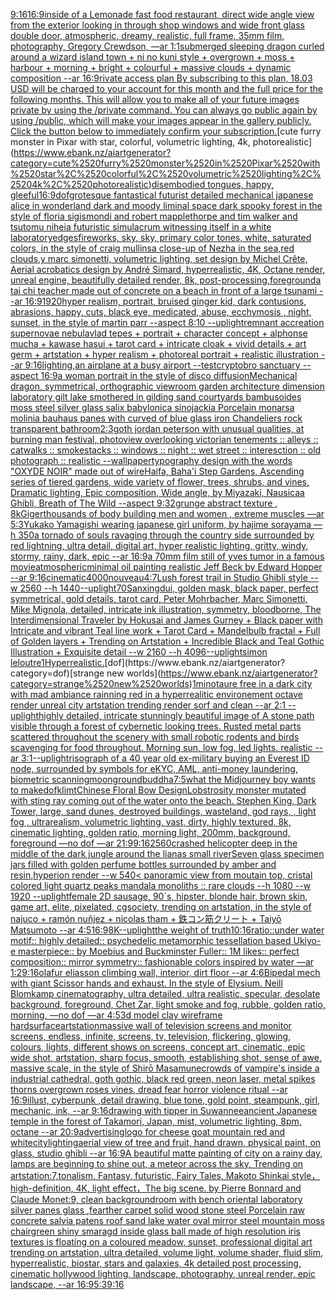 [9:16](https://www.ebank.nz/aiartgenerator?category=9%3A16)[16:9](https://www.ebank.nz/aiartgenerator?category=16%3A9)[inside of a Lemonade fast food restaurant, direct wide angle view from the exterior looking in through shop windows and wide front glass double door, atmospheric, dreamy, realistic, full frame, 35mm film, photography, Gregory Crewdson, —ar 1:1](https://www.ebank.nz/aiartgenerator?category=inside%2520of%2520a%2520Lemonade%2520fast%2520food%2520restaurant%2C%2520direct%2520wide%2520angle%2520view%2520from%2520the%2520exterior%2520looking%2520in%2520through%2520shop%2520windows%2520and%2520wide%2520front%2520glass%2520double%2520door%2C%2520atmospheric%2C%2520dreamy%2C%2520realistic%2C%2520full%2520frame%2C%252035mm%2520film%2C%2520photography%2C%2520Gregory%2520Crewdson%2C%2520%E2%80%94ar%25201%3A1)[submerged sleeping dragon curled around a wizard island town + ni no kuni style + overgrown + moss + harbour + morning + bright + colourful + massive clouds + dynamic composition --ar 16:9](https://www.ebank.nz/aiartgenerator?category=submerged%2520sleeping%2520dragon%2520curled%2520around%2520a%2520wizard%2520island%2520town%2520%2B%2520ni%2520no%2520kuni%2520style%2520%2B%2520overgrown%2520%2B%2520moss%2520%2B%2520harbour%2520%2B%2520morning%2520%2B%2520bright%2520%2B%2520colourful%2520%2B%2520massive%2520clouds%2520%2B%2520dynamic%2520composition%2520--ar%252016%3A9)[rivate access plan By subscribing to this plan, 18.03 USD will be charged to your account for this month and the full price for the following months. This will allow you to make all of your future images private by using the /private command. You can always go public again by using /public, which will make your images appear in the gallery publicly.  Click the button below to immediately confirm your subscription.](https://www.ebank.nz/aiartgenerator?category=rivate%2520access%2520plan%2520By%2520subscribing%2520to%2520this%2520plan%2C%252018.03%2520USD%2520will%2520be%2520charged%2520to%2520your%2520account%2520for%2520this%2520month%2520and%2520the%2520full%2520price%2520for%2520the%2520following%2520months.%2520This%2520will%2520allow%2520you%2520to%2520make%2520all%2520of%2520your%2520future%2520images%2520private%2520by%2520using%2520the%2520/private%2520command.%2520You%2520can%2520always%2520go%2520public%2520again%2520by%2520using%2520/public%2C%2520which%2520will%2520make%2520your%2520images%2520appear%2520in%2520the%2520gallery%2520publicly.%2520%2520Click%2520the%2520button%2520below%2520to%2520immediately%2520confirm%2520your%2520subscription.)[cute furry monster in Pixar with star, colorful, volumetric lighting, 4k, photorealistic](https://www.ebank.nz/aiartgenerator?category=cute%2520furry%2520monster%2520in%2520Pixar%2520with%2520star%2C%2520colorful%2C%2520volumetric%2520lighting%2C%25204k%2C%2520photorealistic)[disembodied tongues, happy, gleeful](https://www.ebank.nz/aiartgenerator?category=disembodied%2520tongues%2C%2520happy%2C%2520gleeful)[16:9](https://www.ebank.nz/aiartgenerator?category=16%3A9)[dof](https://www.ebank.nz/aiartgenerator?category=dof)[grotesque fantastical futurist detailed mechanical japanese alice in wonderland dark and moody liminal space dark spooky forest in the style of floria sigismondi and robert mapplethorpe and tim walker and tsutomu nihei](https://www.ebank.nz/aiartgenerator?category=grotesque%2520fantastical%2520futurist%2520detailed%2520mechanical%2520japanese%2520alice%2520in%2520wonderland%2520dark%2520and%2520moody%2520liminal%2520space%2520dark%2520spooky%2520forest%2520in%2520the%2520style%2520of%2520floria%2520sigismondi%2520and%2520robert%2520mapplethorpe%2520and%2520tim%2520walker%2520and%2520tsutomu%2520nihei)[a futuristic simulacrum witnessing itself in a white laboratory](https://www.ebank.nz/aiartgenerator?category=a%2520futuristic%2520simulacrum%2520witnessing%2520itself%2520in%2520a%2520white%2520laboratory)[edges](https://www.ebank.nz/aiartgenerator?category=edges)[fireworks, sky, sky, primary color tones, white, saturated colors, in the style of craig mullins](https://www.ebank.nz/aiartgenerator?category=fireworks%2C%2520sky%2C%2520sky%2C%2520primary%2520color%2520tones%2C%2520white%2C%2520saturated%2520colors%2C%2520in%2520the%2520style%2520of%2520craig%2520mullins)[a close-up of Nezha in the sea,red clouds,y marc simonetti, volumetric lighting, set design by Michel Crête, Aerial acrobatics design by André Simard, hyperrealistic, 4K, Octane render, unreal engine, beautifully detailed render, 8k, post-processing,](https://www.ebank.nz/aiartgenerator?category=a%2520close-up%2520of%2520Nezha%2520in%2520the%2520sea%2Cred%2520clouds%2Cy%2520marc%2520simonetti%2C%2520volumetric%2520lighting%2C%2520set%2520design%2520by%2520Michel%2520Cr%C3%AAte%2C%2520Aerial%2520acrobatics%2520design%2520by%2520Andr%C3%A9%2520Simard%2C%2520hyperrealistic%2C%25204K%2C%2520Octane%2520render%2C%2520unreal%2520engine%2C%2520beautifully%2520detailed%2520render%2C%25208k%2C%2520post-processing%2C)[foreground](https://www.ebank.nz/aiartgenerator?category=foreground)[a tai chi teacher made out of concrete on a beach in front of a large tsunami --ar 16:9](https://www.ebank.nz/aiartgenerator?category=a%2520tai%2520chi%2520teacher%2520made%2520out%2520of%2520concrete%2520on%2520a%2520beach%2520in%2520front%2520of%2520a%2520large%2520tsunami%2520--ar%252016%3A9)[1920](https://www.ebank.nz/aiartgenerator?category=1920)[hyper realism, portrait, bruised ginger kid, dark contusions, abrasions, happy, cuts, black eye,  medicated, abuse, ecchymosis , night, sunset, in the style of martin parr --aspect 8:10 --uplight](https://www.ebank.nz/aiartgenerator?category=hyper%2520realism%2C%2520portrait%2C%2520bruised%2520ginger%2520kid%2C%2520dark%2520contusions%2C%2520abrasions%2C%2520happy%2C%2520cuts%2C%2520black%2520eye%2C%2520%2520medicated%2C%2520abuse%2C%2520ecchymosis%2520%2C%2520night%2C%2520sunset%2C%2520in%2520the%2520style%2520of%2520martin%2520parr%2520--aspect%25208%3A10%2520--uplight)[remnant accreation supernovae nebula](https://www.ebank.nz/aiartgenerator?category=remnant%2520accreation%2520supernovae%2520nebula)[vlad tepes + portrait + character concept + alphonse mucha + kawase hasui + tarot card + intricate cloak + vivid details + art germ + artstation + hyper realism + photoreal portrait + realistic illustration --ar 9:16](https://www.ebank.nz/aiartgenerator?category=vlad%2520tepes%2520%2B%2520portrait%2520%2B%2520character%2520concept%2520%2B%2520alphonse%2520mucha%2520%2B%2520kawase%2520hasui%2520%2B%2520tarot%2520card%2520%2B%2520intricate%2520cloak%2520%2B%2520vivid%2520details%2520%2B%2520art%2520germ%2520%2B%2520artstation%2520%2B%2520hyper%2520realism%2520%2B%2520photoreal%2520portrait%2520%2B%2520realistic%2520illustration%2520--ar%25209%3A16)[lighting,](https://www.ebank.nz/aiartgenerator?category=lighting%2C)[an airplane at a busy airport --test](https://www.ebank.nz/aiartgenerator?category=an%2520airplane%2520at%2520a%2520busy%2520airport%2520--test)[cryptobro sanctuary --aspect 16:9](https://www.ebank.nz/aiartgenerator?category=cryptobro%2520sanctuary%2520--aspect%252016%3A9)[a woman portrait in the style of disco diffusion](https://www.ebank.nz/aiartgenerator?category=a%2520woman%2520portrait%2520in%2520the%2520style%2520of%2520disco%2520diffusion)[Mechanical dragon, symmetrical, orthographic view](https://www.ebank.nz/aiartgenerator?category=Mechanical%2520dragon%2C%2520symmetrical%2C%2520orthographic%2520view)[room garden architecture dimension  laboratory  gilt lake  smothered in gilding sand courtyards bambusoides moss steel silver glass  salix babylonica  sinojackia Porcelain monarsa molinia bauhaus panes with  curved of blue glass iron Chandeliers rock transparent  bathroom](https://www.ebank.nz/aiartgenerator?category=room%2520garden%2520architecture%2520dimension%2520%2520laboratory%2520%2520gilt%2520lake%2520%2520smothered%2520in%2520gilding%2520sand%2520courtyards%2520bambusoides%2520moss%2520steel%2520silver%2520glass%2520%2520salix%2520babylonica%2520%2520sinojackia%2520Porcelain%2520monarsa%2520molinia%2520bauhaus%2520panes%2520with%2520%2520curved%2520of%2520blue%2520glass%2520iron%2520Chandeliers%2520rock%2520transparent%2520%2520bathroom)[2:3](https://www.ebank.nz/aiartgenerator?category=2%3A3)[goth jordan peterson with unusual qualities, at burning man festival, photo](https://www.ebank.nz/aiartgenerator?category=goth%2520jordan%2520peterson%2520with%2520unusual%2520qualities%2C%2520at%2520burning%2520man%2520festival%2C%2520photo)[view overlooking victorian tenements :: alleys :: catwalks :: smokestacks :: windows :: night :: wet street :: interesction :: old photograph :: realistic --wallpaper](https://www.ebank.nz/aiartgenerator?category=view%2520overlooking%2520victorian%2520tenements%2520%3A%3A%2520alleys%2520%3A%3A%2520catwalks%2520%3A%3A%2520smokestacks%2520%3A%3A%2520windows%2520%3A%3A%2520night%2520%3A%3A%2520wet%2520street%2520%3A%3A%2520interesction%2520%3A%3A%2520old%2520photograph%2520%3A%3A%2520realistic%2520--wallpaper)[typography design with the words "OXYDE NOIR" made out of wire](https://www.ebank.nz/aiartgenerator?category=typography%2520design%2520with%2520the%2520words%2520%22OXYDE%2520NOIR%22%2520made%2520out%2520of%2520wire)[Haifa, Baha'i Step Gardens, Ascending series of tiered gardens, wide variety of flower, trees, shrubs, and vines, Dramatic lighting, Epic composition, Wide angle, by Miyazaki, Nausicaa Ghibli, Breath of The Wild --aspect 9:32](https://www.ebank.nz/aiartgenerator?category=Haifa%2C%2520Baha%27i%2520Step%2520Gardens%2C%2520Ascending%2520series%2520of%2520tiered%2520gardens%2C%2520wide%2520variety%2520of%2520flower%2C%2520trees%2C%2520shrubs%2C%2520and%2520vines%2C%2520Dramatic%2520lighting%2C%2520Epic%2520composition%2C%2520Wide%2520angle%2C%2520by%2520Miyazaki%2C%2520Nausicaa%2520Ghibli%2C%2520Breath%2520of%2520The%2520Wild%2520--aspect%25209%3A32)[grunge abstract texture , 8k](https://www.ebank.nz/aiartgenerator?category=grunge%2520abstract%2520texture%2520%2C%25208k)[Giger](https://www.ebank.nz/aiartgenerator?category=Giger)[thousands of body building men and women , extreme muscles —ar 5:3](https://www.ebank.nz/aiartgenerator?category=thousands%2520of%2520body%2520building%2520men%2520and%2520women%2520%2C%2520extreme%2520muscles%2520%E2%80%94ar%25205%3A3)[Yukako Yamagishi wearing japanese girl uniform, by hajime sorayama —h 350](https://www.ebank.nz/aiartgenerator?category=Yukako%2520Yamagishi%2520wearing%2520japanese%2520girl%2520uniform%2C%2520by%2520hajime%2520sorayama%2520%E2%80%94h%2520350)[a tornado of souls ravaging through the country side surrounded by red lightning, ultra detail, digital art, hyper realistic lighting, gritty, windy, stormy, rainy, dark, epic --ar 16:9](https://www.ebank.nz/aiartgenerator?category=a%2520tornado%2520of%2520souls%2520ravaging%2520through%2520the%2520country%2520side%2520surrounded%2520by%2520red%2520lightning%2C%2520ultra%2520detail%2C%2520digital%2520art%2C%2520hyper%2520realistic%2520lighting%2C%2520gritty%2C%2520windy%2C%2520stormy%2C%2520rainy%2C%2520dark%2C%2520epic%2520--ar%252016%3A9)[a 70mm film still of yves tumor in a famous movie](https://www.ebank.nz/aiartgenerator?category=a%252070mm%2520film%2520still%2520of%2520yves%2520tumor%2520in%2520a%2520famous%2520movie)[atmospheric](https://www.ebank.nz/aiartgenerator?category=atmospheric)[minimal oil painting realistic Jeff Beck by Edward Hopper --ar 9:16](https://www.ebank.nz/aiartgenerator?category=minimal%2520oil%2520painting%2520realistic%2520Jeff%2520Beck%2520by%2520Edward%2520Hopper%2520--ar%25209%3A16)[cinematic](https://www.ebank.nz/aiartgenerator?category=cinematic)[4000](https://www.ebank.nz/aiartgenerator?category=4000)[nouveau](https://www.ebank.nz/aiartgenerator?category=nouveau)[4:7](https://www.ebank.nz/aiartgenerator?category=4%3A7)[Lush forest trail in Studio Ghibli style  --w 2560 --h 1440](https://www.ebank.nz/aiartgenerator?category=Lush%2520forest%2520trail%2520in%2520Studio%2520Ghibli%2520style%2520%2520--w%25202560%2520--h%25201440)[--uplight](https://www.ebank.nz/aiartgenerator?category=--uplight)[70](https://www.ebank.nz/aiartgenerator?category=70)[Sanxingdui, golden mask, black paper, perfect symmetrical, gold details, tarot card, Peter Mohrbacher, Marc Simonetti, Mike Mignola, detailed, intricate ink illustration, symmetry, bloodborne, The Interdimensional Traveler by Hokusai and James Gurney + Black paper with Intricate and vibrant Teal line work + Tarot Card + Mandelbulb fractal + Full of Golden layers + Trending on Artstation + Incredible Black and Teal Gothic Illustration + Exquisite detail --w 2160 --h 4096](https://www.ebank.nz/aiartgenerator?category=Sanxingdui%2C%2520golden%2520mask%2C%2520black%2520paper%2C%2520perfect%2520symmetrical%2C%2520gold%2520details%2C%2520tarot%2520card%2C%2520Peter%2520Mohrbacher%2C%2520Marc%2520Simonetti%2C%2520Mike%2520Mignola%2C%2520detailed%2C%2520intricate%2520ink%2520illustration%2C%2520symmetry%2C%2520bloodborne%2C%2520The%2520Interdimensional%2520Traveler%2520by%2520Hokusai%2520and%2520James%2520Gurney%2520%2B%2520Black%2520paper%2520with%2520Intricate%2520and%2520vibrant%2520Teal%2520line%2520work%2520%2B%2520Tarot%2520Card%2520%2B%2520Mandelbulb%2520fractal%2520%2B%2520Full%2520of%2520Golden%2520layers%2520%2B%2520Trending%2520on%2520Artstation%2520%2B%2520Incredible%2520Black%2520and%2520Teal%2520Gothic%2520Illustration%2520%2B%2520Exquisite%2520detail%2520--w%25202160%2520--h%25204096)[--uplight](https://www.ebank.nz/aiartgenerator?category=--uplight)[simon leloutre](https://www.ebank.nz/aiartgenerator?category=simon%2520leloutre)[1](https://www.ebank.nz/aiartgenerator?category=1)[Hyperrealistic.](https://www.ebank.nz/aiartgenerator?category=Hyperrealistic.)[dof](https://www.ebank.nz/aiartgenerator?category=dof)[strange new worlds](https://www.ebank.nz/aiartgenerator?category=strange%2520new%2520worlds)[1](https://www.ebank.nz/aiartgenerator?category=1)[minotaure free in a dark city with mad ambiance rainning red in a hyperrealitic environement octave render unreal city artstation trending render sorf and clean --ar 2:1 --uplight](https://www.ebank.nz/aiartgenerator?category=minotaure%2520free%2520in%2520a%2520dark%2520city%2520with%2520mad%2520ambiance%2520rainning%2520red%2520in%2520a%2520hyperrealitic%2520environement%2520octave%2520render%2520unreal%2520city%2520artstation%2520trending%2520render%2520sorf%2520and%2520clean%2520--ar%25202%3A1%2520--uplight)[highly detailed, intricate stunningly beautiful image of A stone path visible through a forest of cybernetic looking trees. Rusted metal parts scattered throughout the scenery with small robotic rodents and birds scavenging for food throughout. Morning sun, low fog, led lights. realistic --ar 3:1](https://www.ebank.nz/aiartgenerator?category=highly%2520detailed%2C%2520intricate%2520stunningly%2520beautiful%2520image%2520of%2520A%2520stone%2520path%2520visible%2520through%2520a%2520forest%2520of%2520cybernetic%2520looking%2520trees.%2520Rusted%2520metal%2520parts%2520scattered%2520throughout%2520the%2520scenery%2520with%2520small%2520robotic%2520rodents%2520and%2520birds%2520scavenging%2520for%2520food%2520throughout.%2520Morning%2520sun%2C%2520low%2520fog%2C%2520led%2520lights.%2520realistic%2520--ar%25203%3A1)[--uplight](https://www.ebank.nz/aiartgenerator?category=--uplight)[risograph of a 40 year old ex-military buying an Everest ID node, surrounded by symbols for eKYC, AML, anti-money laundering, biometric scanning](https://www.ebank.nz/aiartgenerator?category=risograph%2520of%2520a%252040%2520year%2520old%2520ex-military%2520buying%2520an%2520Everest%2520ID%2520node%2C%2520surrounded%2520by%2520symbols%2520for%2520eKYC%2C%2520AML%2C%2520anti-money%2520laundering%2C%2520biometric%2520scanning)[moon](https://www.ebank.nz/aiartgenerator?category=moon)[ground](https://www.ebank.nz/aiartgenerator?category=ground)[buddha](https://www.ebank.nz/aiartgenerator?category=buddha)[7:5](https://www.ebank.nz/aiartgenerator?category=7%3A5)[what the Midjourney boy wants to make](https://www.ebank.nz/aiartgenerator?category=what%2520the%2520Midjourney%2520boy%2520wants%2520to%2520make)[dof](https://www.ebank.nz/aiartgenerator?category=dof)[klimt](https://www.ebank.nz/aiartgenerator?category=klimt)[Chinese Floral Bow Design](https://www.ebank.nz/aiartgenerator?category=Chinese%2520Floral%2520Bow%2520Design)[Lobstrosity monster mutated with sting ray coming out of the water onto the beach. Stephen King, Dark Tower, large, sand dunes, destroyed buildings, wasteland, god rays, , light fog , ultrarealism, volumetric lighting, vast, dirty, highly textured, 8k, cinematic lighting, golden ratio, morning light, 200mm, background, foreground —no dof —ar 21:9](https://www.ebank.nz/aiartgenerator?category=Lobstrosity%2520monster%2520mutated%2520with%2520sting%2520ray%2520coming%2520out%2520of%2520the%2520water%2520onto%2520the%2520beach.%2520Stephen%2520King%2C%2520Dark%2520Tower%2C%2520large%2C%2520sand%2520dunes%2C%2520destroyed%2520buildings%2C%2520wasteland%2C%2520god%2520rays%2C%2520%2C%2520light%2520fog%2520%2C%2520ultrarealism%2C%2520volumetric%2520lighting%2C%2520vast%2C%2520dirty%2C%2520highly%2520textured%2C%25208k%2C%2520cinematic%2520lighting%2C%2520golden%2520ratio%2C%2520morning%2520light%2C%2520200mm%2C%2520background%2C%2520foreground%2520%E2%80%94no%2520dof%2520%E2%80%94ar%252021%3A9)[9:16](https://www.ebank.nz/aiartgenerator?category=9%3A16)[2560](https://www.ebank.nz/aiartgenerator?category=2560)[crashed helicopter deep in the middle of the dark jungle around the lianas small river](https://www.ebank.nz/aiartgenerator?category=crashed%2520helicopter%2520deep%2520in%2520the%2520middle%2520of%2520the%2520dark%2520jungle%2520around%2520the%2520lianas%2520small%2520river)[Seven glass specimen jars filled with golden perfume bottles surrounded by amber and resin,hyperion render  --w 540](https://www.ebank.nz/aiartgenerator?category=Seven%2520glass%2520specimen%2520jars%2520filled%2520with%2520golden%2520perfume%2520bottles%2520surrounded%2520by%2520amber%2520and%2520resin%2Chyperion%2520render%2520%2520--w%2520540)[< panoramic view from moutain top, cristal colored light quartz peaks mandala monoliths :: rare clouds --h 1080 --w 1920 --uplight](https://www.ebank.nz/aiartgenerator?category=%3C%2520panoramic%2520view%2520from%2520moutain%2520top%2C%2520cristal%2520colored%2520light%2520quartz%2520peaks%2520mandala%2520monoliths%2520%3A%3A%2520rare%2520clouds%2520--h%25201080%2520--w%25201920%2520--uplight)[female 2D sausage, 90´s, hipster, blonde hair, brown skin, game art, elite, pixelated, cgsociety, trending on artstation, in the style of najuco + ramón nuñjez + nicolas tham + 鉄コン筋クリート + Taiyō Matsumoto --ar 4:5](https://www.ebank.nz/aiartgenerator?category=female%25202D%2520sausage%2C%252090%C2%B4s%2C%2520hipster%2C%2520blonde%2520hair%2C%2520brown%2520skin%2C%2520game%2520art%2C%2520elite%2C%2520pixelated%2C%2520cgsociety%2C%2520trending%2520on%2520artstation%2C%2520in%2520the%2520style%2520of%2520najuco%2520%2B%2520ram%C3%B3n%2520nu%C3%B1jez%2520%2B%2520nicolas%2520tham%2520%2B%2520%E9%89%84%E3%82%B3%E3%83%B3%E7%AD%8B%E3%82%AF%E3%83%AA%E3%83%BC%E3%83%88%2520%2B%2520Taiy%C5%8D%2520Matsumoto%2520--ar%25204%3A5)[16:9](https://www.ebank.nz/aiartgenerator?category=16%3A9)[8K](https://www.ebank.nz/aiartgenerator?category=8K)[--uplight](https://www.ebank.nz/aiartgenerator?category=--uplight)[the weight of truth](https://www.ebank.nz/aiartgenerator?category=the%2520weight%2520of%2520truth)[10:16](https://www.ebank.nz/aiartgenerator?category=10%3A16)[ratio::](https://www.ebank.nz/aiartgenerator?category=ratio%3A%3A)[under water motif:: highly detailed:: psychedelic metamorphic tessellation based Ukiyo-e masterpiece:: by Moebius and Buckminster Fuller:: 1M likes:: perfect composition:: mirror symmetry:: fashionable colors inspired by water —ar 1:2](https://www.ebank.nz/aiartgenerator?category=under%2520water%2520motif%3A%3A%2520highly%2520detailed%3A%3A%2520psychedelic%2520metamorphic%2520tessellation%2520based%2520Ukiyo-e%2520masterpiece%3A%3A%2520by%2520Moebius%2520and%2520Buckminster%2520Fuller%3A%3A%25201M%2520likes%3A%3A%2520perfect%2520composition%3A%3A%2520mirror%2520symmetry%3A%3A%2520fashionable%2520colors%2520inspired%2520by%2520water%2520%E2%80%94ar%25201%3A2)[9:16](https://www.ebank.nz/aiartgenerator?category=9%3A16)[olafur eliasson climbing wall, interior, dirt floor --ar 4:6](https://www.ebank.nz/aiartgenerator?category=olafur%2520eliasson%2520climbing%2520wall%2C%2520interior%2C%2520dirt%2520floor%2520--ar%25204%3A6)[Bipedal mech with giant Scissor hands and exhaust. In the style of Elysium. Neill Blomkamp cinematography, ultra detailed, ultra realistic, specular, desolate background, foreground, Chet Zar, light smoke and fog, rubble, golden ratio, morning,  —no dof —ar 4:5](https://www.ebank.nz/aiartgenerator?category=Bipedal%2520mech%2520with%2520giant%2520Scissor%2520hands%2520and%2520exhaust.%2520In%2520the%2520style%2520of%2520Elysium.%2520Neill%2520Blomkamp%2520cinematography%2C%2520ultra%2520detailed%2C%2520ultra%2520realistic%2C%2520specular%2C%2520desolate%2520background%2C%2520foreground%2C%2520Chet%2520Zar%2C%2520light%2520smoke%2520and%2520fog%2C%2520rubble%2C%2520golden%2520ratio%2C%2520morning%2C%2520%2520%E2%80%94no%2520dof%2520%E2%80%94ar%25204%3A5)[3d model clay wireframe hardsurface](https://www.ebank.nz/aiartgenerator?category=3d%2520model%2520clay%2520wireframe%2520hardsurface)[artstation](https://www.ebank.nz/aiartgenerator?category=artstation)[massive wall of television screens and monitor screens, endless, infinite, screens, tv, television, flickering, glowing, colours, lights, different shows on screens, concept art, cinematic, epic wide shot, artstation, sharp focus, smooth, establishing shot, sense of awe, massive scale, in the style of 	Shirō Masamune](https://www.ebank.nz/aiartgenerator?category=massive%2520wall%2520of%2520television%2520screens%2520and%2520monitor%2520screens%2C%2520endless%2C%2520infinite%2C%2520screens%2C%2520tv%2C%2520television%2C%2520flickering%2C%2520glowing%2C%2520colours%2C%2520lights%2C%2520different%2520shows%2520on%2520screens%2C%2520concept%2520art%2C%2520cinematic%2C%2520epic%2520wide%2520shot%2C%2520artstation%2C%2520sharp%2520focus%2C%2520smooth%2C%2520establishing%2520shot%2C%2520sense%2520of%2520awe%2C%2520massive%2520scale%2C%2520in%2520the%2520style%2520of%2520%09Shir%C5%8D%2520Masamune)[crowds of vampire's inside a industrial cathedral, goth gothic, black red green, neon laser, metal spikes thorns overgrown roses vines, dread fear horror violence ritual --ar 16:9](https://www.ebank.nz/aiartgenerator?category=crowds%2520of%2520vampire%27s%2520inside%2520a%2520industrial%2520cathedral%2C%2520goth%2520gothic%2C%2520black%2520red%2520green%2C%2520neon%2520laser%2C%2520metal%2520spikes%2520thorns%2520overgrown%2520roses%2520vines%2C%2520dread%2520fear%2520horror%2520violence%2520ritual%2520--ar%252016%3A9)[illust, cyberpunk ,detail drawing, blue tone, gold point, steampunk, girl, mechanic, ink, --ar 9:16](https://www.ebank.nz/aiartgenerator?category=illust%2C%2520cyberpunk%2520%2Cdetail%2520drawing%2C%2520blue%2520tone%2C%2520gold%2520point%2C%2520steampunk%2C%2520girl%2C%2520mechanic%2C%2520ink%2C%2520--ar%25209%3A16)[drawing with tipper in  Suwannee](https://www.ebank.nz/aiartgenerator?category=drawing%2520with%2520tipper%2520in%2520%2520Suwannee)[ancient Japanese temple in the forest of Takamori, Japan, mist, volumetric lighting, 8pm, octane --ar 20:9](https://www.ebank.nz/aiartgenerator?category=ancient%2520Japanese%2520temple%2520in%2520the%2520forest%2520of%2520Takamori%2C%2520Japan%2C%2520mist%2C%2520volumetric%2520lighting%2C%25208pm%2C%2520octane%2520--ar%252020%3A9)[advertising](https://www.ebank.nz/aiartgenerator?category=advertising)[logo for cheese goat mountain red and white](https://www.ebank.nz/aiartgenerator?category=logo%2520for%2520cheese%2520goat%2520mountain%2520red%2520and%2520white)[city](https://www.ebank.nz/aiartgenerator?category=city)[lighting](https://www.ebank.nz/aiartgenerator?category=lighting)[aerial view of tree and fruit, hand drawn, physical paint, on glass, studio ghibli --ar 16:9](https://www.ebank.nz/aiartgenerator?category=aerial%2520view%2520of%2520tree%2520and%2520fruit%2C%2520hand%2520drawn%2C%2520physical%2520paint%2C%2520on%2520glass%2C%2520studio%2520ghibli%2520--ar%252016%3A9)[A beautiful matte painting of city on a rainy day, lamps are beginning to shine out, a meteor across the sky, Trending on artstation:7,tonalism, Fantasy, futuristic, Fairy Tales, Makoto Shinkai style，high-definition, 4K, light effect，The big scene. by Pierre Bonnard and Claude Monet:9, clean background](https://www.ebank.nz/aiartgenerator?category=A%2520beautiful%2520matte%2520painting%2520of%2520city%2520on%2520a%2520rainy%2520day%2C%2520lamps%2520are%2520beginning%2520to%2520shine%2520out%2C%2520a%2520meteor%2520across%2520the%2520sky%2C%2520Trending%2520on%2520artstation%3A7%2Ctonalism%2C%2520Fantasy%2C%2520futuristic%2C%2520Fairy%2520Tales%2C%2520Makoto%2520Shinkai%2520style%EF%BC%8Chigh-definition%2C%25204K%2C%2520light%2520effect%EF%BC%8CThe%2520big%2520scene.%2520by%2520Pierre%2520Bonnard%2520and%2520Claude%2520Monet%3A9%2C%2520clean%2520background)[room with bench oriental laboratory silver panes glass ,fearther carpet solid wood stone steel Porcelain raw concrete salvia patens roof sand lake water oval mirror steel mountain moss chair](https://www.ebank.nz/aiartgenerator?category=room%2520with%2520bench%2520oriental%2520laboratory%2520silver%2520panes%2520glass%2520%2Cfearther%2520carpet%2520solid%2520wood%2520stone%2520steel%2520Porcelain%2520raw%2520concrete%2520salvia%2520patens%2520roof%2520sand%2520lake%2520water%2520oval%2520mirror%2520steel%2520mountain%2520moss%2520chair)[green shiny smaragd inside glass ball made of high resolution iris textures is floating on a coloured meadow, sunset, professional digital art trending on artstation, ultra detailed, volume light, volume shader, fluid slim, hyperrealistic, biostar, stars and galaxies, 4k detailed post processing, cinematic hollywood lighting, landscape, photography, unreal render, epic landscape, --ar 16:9](https://www.ebank.nz/aiartgenerator?category=green%2520shiny%2520smaragd%2520inside%2520glass%2520ball%2520made%2520of%2520high%2520resolution%2520iris%2520textures%2520is%2520floating%2520on%2520a%2520coloured%2520meadow%2C%2520sunset%2C%2520professional%2520digital%2520art%2520trending%2520on%2520artstation%2C%2520ultra%2520detailed%2C%2520volume%2520light%2C%2520volume%2520shader%2C%2520fluid%2520slim%2C%2520hyperrealistic%2C%2520biostar%2C%2520stars%2520and%2520galaxies%2C%25204k%2520detailed%2520post%2520processing%2C%2520cinematic%2520hollywood%2520lighting%2C%2520landscape%2C%2520photography%2C%2520unreal%2520render%2C%2520epic%2520landscape%2C%2520--ar%252016%3A9)[5:3](https://www.ebank.nz/aiartgenerator?category=5%3A3)[9:16](https://www.ebank.nz/aiartgenerator?category=9%3A16)